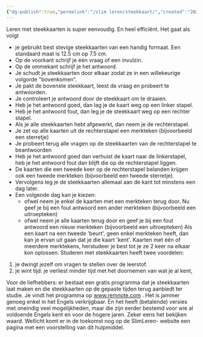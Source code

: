 ```yaml
---
{"dg-publish":true,"permalink":"/slim leren/steekkaart/","created":"2025-06-04T16:32:15.598+02:00","updated":"2025-06-04T17:22:19.959+02:00"}
---
```



Leren met steekkaarten is super eenvoudig. En heel efficiënt. Het gaat als volgt
- je gebruikt best stevige steekkaarten van een handig formaat. Een standaard maat is 12.5 cm op 7.5 cm.
- Op de voorkant schrijf je één vraag of een invulzin.
- Op de ommekant schrijf je het antwoord.
- Je schudt je steekkaarten door elkaar zodat ze in een willekeurige volgorde "bovenkomen".
- Je pakt de bovenste steekkaart, leest de vraag en probeert te antwoorden.
- Je controleert je antwoord door de steekkaart om te draaien.
- Heb je het antwoord goed, dan lag je de kaart weg op een linker stapel.
- Heb je het antwoord fout, dan leg je de steekkaart weg op een rechter stapel.
- Als je alle steekkaarten hebt afgewerkt, dan neem je de rechterstapel.
- Je zet op alle kaarten uit de rechterstapel een merkteken (bijvoorbeeld een sterretje)
- Je probeert terug alle vragen op de steekkaarten van de rechterstapel te beantwoorden
- Heb je het antwoord goed dan verhuist de kaart naar de linkerstapel, heb je het antwoord fout dan blijft die op de rechterstapel liggen.
- De kaarten die een tweede keer op de rechterstapel belanden krijgen ook een tweede merkteken (bijvoorbeeld een tweede sterretje).
- Vervolgens leg je de steekkaarten allemaal aan de kant tot minstens een dag later.
- Een volgende dag kan je kiezen: 
	- ofwel neem je enkel de kaarten met een merkteken terug door. Nu geef je bij een fout antwoord een ander merkteken (bijvoorbeeld een uitroepteken)
	- ofwel neem je alle kaarten terug door en geef je bij een fout antwoord een nieuw merkteken (bijvoorbeeld een uitroepteken) Als een kaart na een tweede 'beurt', geen enkel merkteken heeft, dan kan je ervan uit gaan dat je die kaart 'kent'. Kaarten met één of meerdere merktekens, herstudeer je best tot je ze 2 keer na elkaar kon oplossen.
Studeren met steekkaarten heeft twee voordelen:
1. je dwingt jezelf om vragen te stellen over de leerstof.
2. je wint tijd: je verliest minder tijd met het doornemen van wat je al kent,

Voor de liefhebbers: er bestaat een gratis programma dat je steekkaarten laat maken en die steekkaarten op de gepaste tijden terug aanbiedt ter studie. Je vindt het programma op www.remnote.com . Het is jammer genoeg enkel in het Engels verkrijgbaar. En het heeft (betalende) versies met oneindig veel mogelijkheden, maar die zijn eerder bestemd voor wie al voldoende Engels kent en voor de hogere jaren. Zeker eens het bekijken waard. Wellicht komt er in de toekomst nog op de SlimLeren- website een pagina met een voorstelling van dit hulpmiddel.